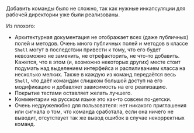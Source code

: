 Добавить команды было не сложно, так как нужные инкапсуляции для рабочей директории уже были 
реализованы.  

Из плохого: 
- Архитектурная документация не отображает всех (даже публичных) полей и методов. 
Очень много публичных полей и методов в классе `Shell` могут в последствии привести к тому, 
что его будет невозможно не заменить, не отрефакторить, не что-то добавить. Кажется, что 
в этом (и, возможно некоторых других) месте стоит подумать над выделением интерфейса и 
распиливанием класса на несколько мелких. Также в каждую из команд передаётся весь `Shell`,
что даёт командам слишком большой доступ на его модификацию и добавляет зависимость на его 
реализацию.
- Покрытие тестами оставляет желать лучшего.
- Комментарии на русском языке это как-то совсем по-детски.
- Очень недружелюбно для пользователя: нет никакого приглашения или сигнала о том, что команда сработала, если она ничего не выводит, отсутствует так же вывод ошибок в случае некорректных команд. 
